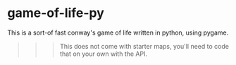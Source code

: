 # game-of-life-py
This is a sort-of fast conway's game of life written in python, using pygame.

>>> This does not come with starter maps, you'll need to code that on your own with the API.
